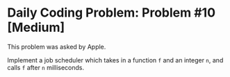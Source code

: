 # Daily Coding Problem: Problem #10 [Medium]

This problem was asked by Apple.

Implement a job scheduler which takes in a function `f` and an integer `n`, and calls `f` after `n` milliseconds.
